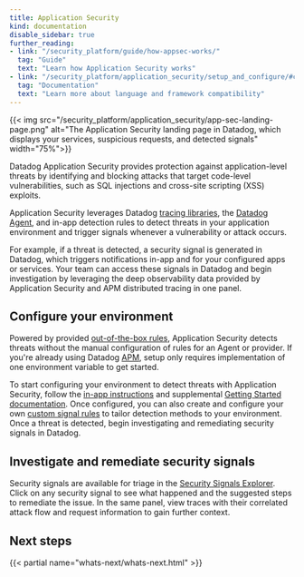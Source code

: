 ```yaml
---
title: Application Security
kind: documentation
disable_sidebar: true
further_reading:
- link: "/security_platform/guide/how-appsec-works/"
  tag: "Guide"
  text: "Learn how Application Security works"
- link: "/security_platform/application_security/setup_and_configure/#compatibility"
  tag: "Documentation"
  text: "Learn more about language and framework compatibility"
---
```


{{< img src="/security_platform/application_security/app-sec-landing-page.png" alt="The Application Security landing page in Datadog, which displays your services, suspicious requests, and detected signals" width="75%">}}

Datadog Application Security provides protection against application-level threats by identifying and blocking attacks that target code-level vulnerabilities, such as SQL injections and cross-site scripting (XSS) exploits.

Application Security leverages Datadog [tracing libraries][1], the [Datadog Agent][2], and in-app detection rules to detect threats in your application environment and trigger signals whenever a vulnerability or attack occurs.

For example, if a threat is detected, a security signal is generated in Datadog, which triggers notifications in-app and for your configured apps or services. Your team can access these signals in Datadog and begin investigation by leveraging the deep observability data provided by Application Security and APM distributed tracing in one panel.

## Configure your environment

Powered by provided [out-of-the-box rules][3], Application Security detects threats without the manual configuration of rules for an Agent or provider. If you're already using Datadog [APM][1], setup only requires implementation of one environment variable to get started.

To start configuring your environment to detect threats with Application Security, follow the [in-app instructions][4] and supplemental [Getting Started documentation][5]. Once configured, you can also create and configure your own [custom signal rules][6] to tailor detection methods to your environment. Once a threat is detected, begin investigating and remediating security signals in Datadog.

## Investigate and remediate security signals

Security signals are available for triage in the [Security Signals Explorer][7]. Click on any security signal to see what happened and the suggested steps to remediate the issue. In the same panel, view traces with their correlated attack flow and request information to gain further context.

## Next steps

{{< partial name="whats-next/whats-next.html" >}}

[1]: /tracing/
[2]: /agent/
[3]: /security_platform/default_rules/#cat-application-security
[4]: /security/appsec
[5]: /security_platform/application_security/getting_started/
[6]: /security_platform/application_security/custom_signal_rules/
[7]: /security/appsec/signals
